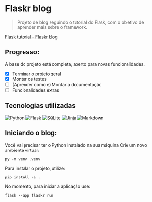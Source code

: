 # Flaskr blog
> Projeto de blog seguindo o tutorial do Flask, com o objetivo de aprender mais sobre o framework.

[Flask tutorial - Flaskr blog](https://flask.palletsprojects.com/en/3.0.x/tutorial/)
## Progresso:

A base do projeto está completa, aberto para novas funcionalidades.

- [x] Terminar o projeto geral
- [x] Montar os testes
- [ ] (Aprender como e) Montar a documentação
- [ ] Funcionalidades extras

## Tecnologias utilizadas
![Python](https://img.shields.io/badge/Python-3776AB?style=for-the-badge&logo=python&logoColor=white)
![Flask](https://img.shields.io/badge/Flask-000000?style=for-the-badge&logo=flask&logoColor=white)
![SQLite](https://img.shields.io/badge/SQLite-07405E?style=for-the-badge&logo=sqlite&logoColor=white)
![Jinja](https://img.shields.io/badge/jinja-white.svg?style=for-the-badge&logo=jinja&logoColor=black)
![Markdown](https://img.shields.io/badge/Markdown-000000?style=for-the-badge&logo=markdown&logoColor=white)

## Iniciando o blog:

Você vai precisar ter o Python instalado na sua máquina
Crie um novo ambiente virtual:
```
py -m venv .venv
```

Para instalar o projeto, utilize:

```
pip install -e .
```

No momento, para iniciar a aplicação use:
```
flask --app flaskr run
```
